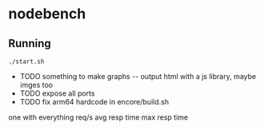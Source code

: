 # nodebench

## Running

```shell
./start.sh
```

 - TODO something to make graphs -- output html with a js library, maybe imges too
 - TODO expose all ports
 - TODO fix arm64 hardcode in encore/build.sh

one with everything
req/s
avg resp time
max resp time

